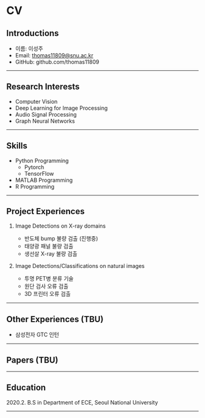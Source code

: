 <!-- Header -->

# CV

## Introductions

- 이름: 이성주
- Email: thomas11809@snu.ac.kr
- GitHub: github.com/thomas11809

---

## Research Interests

- Computer Vision
- Deep Learning for Image Processing
- Audio Signal Processing
- Graph Neural Networks

---

## Skills

- Python Programming
  - Pytorch
  - TensorFlow
- MATLAB Programming
- R Programming

---

## Project Experiences

1. Image Detections on X-ray domains

   - 반도체 bump 불량 검출 (진행중)
   - 태양광 패널 불량 검출
   - 생선살 X-ray 불량 검출
     <br/>

2. Image Detections/Classifications on natural images
   - 투명 PET병 분류 기술
   - 원단 검사 오류 검출
   - 3D 프린터 오류 검출

---

## Other Experiences (TBU)

- 삼성전자 GTC 인턴

---

## Papers (TBU)

---

## Education

2020.2. B.S in Department of ECE, Seoul National University

---
